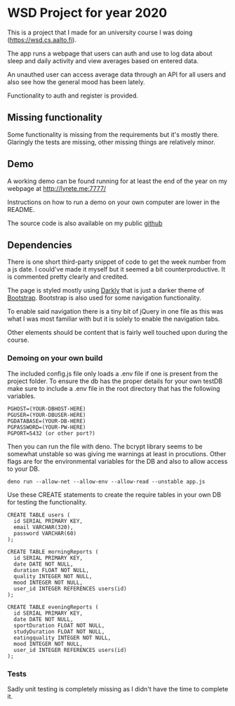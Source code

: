 # WSD Project for year 2020

This is a project that I made for an university course I was doing (https://wsd.cs.aalto.fi).

The app runs a webpage that users can auth and use to log data about sleep and daily activity and view averages based on entered data.

An unauthed user can access average data through an API for all users and also see how the general mood has been lately.

Functionality to auth and register is provided.

## Missing functionality

Some functionality is missing from the requirements but it's mostly there. Glaringly the tests are missing, other missing things are relatively minor.

## Demo

A working demo can be found running for at least the end of the year on my webpage at http://lyrete.me:7777/

Instructions on how to run a demo on your own computer are lower in the README.

The source code is also available on my public [github](https://github.com/Lyrete/wsd-project)

## Dependencies

There is one short third-party snippet of code to get the week number from a js date. I could've made it myself but it seemed a bit counterproductive. It is commented pretty clearly and credited.

The page is styled mostly using [Darkly](https://bootswatch.com/darkly/) that is just a darker theme of [Bootstrap](https://getbootstrap.com/). Bootstrap is also used for some navigation functionality.

To enable said navigation there is a tiny bit of jQuery in one file as this was what I was most familiar with but it is solely to enable the navigation tabs.

Other elements should be content that is fairly well touched upon during the course.

### Demoing on your own build

The included config.js file only loads a .env file if one is present from the project folder. To ensure the db has the proper details for your own testDB make sure to include a .env file in the root directory that has the following variables.

```
PGHOST=(YOUR-DBHOST-HERE)
PGUSER=(YOUR-DBUSER-HERE)
PGDATABASE=(YOUR-DB-HERE)
PGPASSWORD=(YOUR-PW-HERE)
PGPORT=5432 (or other port?)
```
Then you can run the file with deno. The bcrypt library seems to be somewhat unstable so was giving me warnings at least in procutions. Other flags are for the environmental variables for the DB and also to allow access to your DB.

```
deno run --allow-net --allow-env --allow-read --unstable app.js
```

Use these CREATE statements to create the require tables in your own DB for testing the functionality.

```
CREATE TABLE users (
  id SERIAL PRIMARY KEY,
  email VARCHAR(320),
  password VARCHAR(60)
);
```

```
CREATE TABLE morningReports (
  id SERIAL PRIMARY KEY,
  date DATE NOT NULL,
  duration FLOAT NOT NULL, 
  quality INTEGER NOT NULL,
  mood INTEGER NOT NULL,
  user_id INTEGER REFERENCES users(id)
);
```
```
CREATE TABLE eveningReports (
  id SERIAL PRIMARY KEY,
  date DATE NOT NULL,
  sportDuration FLOAT NOT NULL,
  studyDuration FLOAT NOT NULL,  
  eatingquality INTEGER NOT NULL,
  mood INTEGER NOT NULL,
  user_id INTEGER REFERENCES users(id)
);
```

### Tests

Sadly unit testing is completely missing as I didn't have the time to complete it.
